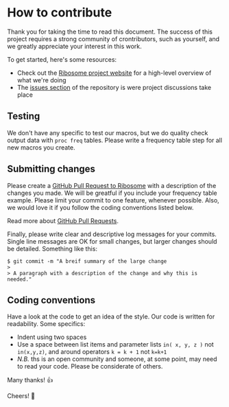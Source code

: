 # How to contribute
Thank you for taking the time to read this document. The success of this project requires a strong community of crontributors, such as yourself, and we greatly appreciate your interest in this work.

To get started, here's some resources:
+ Check out the [Ribosome project website](https://watdurcodegroup.github.io/ribosome) for a high-level overview of what we're doing
+ The [issues section](https://github.com/WatDurCodeGroup/ribosome/issues) of the repository is were project discussions take place

## Testing
We don't have any specific to test our macros, but we do quality check output data with `proc freq` tables. Please write a frequency table step for all new macros you create.

## Submitting changes
Please create a [GitHub Pull Request to Ribosome](https://github.com/WatDurCodeGroup/ribosome/compare) with a description of the changes you made. We will be greatful if you include your frequency table example. Please limit your commit to one feature, whenever possible. Also, we would love it if you follow the coding conventions listed below.

Read more about [GitHub Pull Requests](https://help.github.com/en/articles/about-pull-requests).

Finally, please write clear and descriptive log messages for your commits. Single line messages are OK for small changes, but larger changes should be detailed. Something like this:
```
$ git commit -m "A breif summary of the large change
>
> A paragraph with a description of the change and why this is needed."
```

## Coding conventions
Have a look at the code to get an idea of the style. Our code is written for readability.
Some specifics:
+ Indent using two spaces
+ Use a space between list items and parameter lists `in( x, y, z )` not `in(x,y,z)`, and around operators `k = k + 1` not `k=k+1`
+ _N.B._ ths is an open community and someone, at some point, may need to read your code. Please be considerate of others.

Many thanks! :thumbsup:

Cheers! :beers: